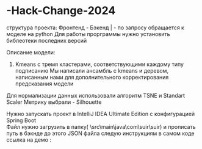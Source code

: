 # -Hack-Change-2024
структура проекта:
Фронтенд - Бэкенд
              | - по запросу обращается к моделе на python
Для работы прорграммы нужно установить библеотеки последних версий

Описание модели:
1) Kmeans с тремя кластерами, соответствующими каждому типу подписанию
Мы написали ансамбль с kmeans и деревом, написанным нами для дополнительного корректирования предсказания модели

Для нормализации данных использовали алгоритм TSNE и Standart Scaler
Метрику выбрали - Silhouette

Нужно запускать проект в IntelliJ IDEA Ultimate Edition с конфигурацией Spring Boot  
Файл нужно загрузить в папку( \src\main\java\com\suir\suir) и прописать путь в бэкнде до этого JSON файла следую инструкциям в самом коде
ссылка на демо : 
